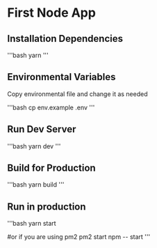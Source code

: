 # First Node App

## Installation Dependencies

'''bash
yarn
'''

## Environmental Variables

Copy environmental file and change it as needed

'''bash
cp env.example .env
'''

## Run Dev Server

'''bash
yarn dev
'''

## Build for Production

'''bash
yarn build
'''

## Run in production

'''bash
yarn start

#or if you are using pm2
pm2 start npm -- start
'''
